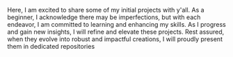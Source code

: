 Here, I am excited to share some of my initial projects with y'all. As a beginner, I acknowledge there may be imperfections, but with each endeavor, I am committed to learning and enhancing my skills. As I progress and gain new insights, I will refine and elevate these projects. Rest assured, when they evolve into robust and impactful creations, I will proudly present them in dedicated repositories
